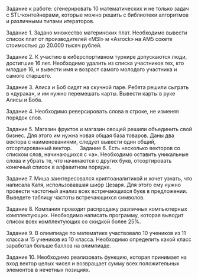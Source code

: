 Задание к работе: сгенерировать 10 математических и не только задач с STL-контейнерами, которые можно решить с библиотеки алгоритмов и различными типами итераторов. 

Задание 1. 
Задано множество материнских плат. Необходимо вывести список плат от производителей «MSI» м «Asrock» на AM5 сокете стоимостью до 20.000 тысяч рублей.

Задание 2. 
К участию в киберспортивном турнире допускаются люди, достигшие 16 лет. Необходимо удалить из списка участников тех, кто младше 16, и вывести имя и возраст самого молодого участника и самого старшего.

Задание 3. 
Алиса и Боб сидят на скучной паре. Ребята решили сыграть в «дурака», и им нужно перемешать карты. Вывести карты в руке Алисы и Боба.

Задание 4. 
Необходимо реверсировать слова в строке, не изменяя порядок слов.

Задание 5. 
Магазин фруктов и магазин овощей решили объединить свой бизнес. Для этого им нужна новая общая база товаров. Даны два вектора с наименованиями, следует вывести один общий, отсортированный вектор.
 
Задание 6. 
Есть несколько векторов со списком слов, начинающихся с «а». Необходимо оставить уникальные слова и убрать те, что начинаются с других букв, отсортировать конечный список в алфавитном порядке.

Задание 7.
Миша заинтересовался криптоаналитикой и хочет узнать, что написала Катя, использовавшая шифр Цезаря. Для этого ему нужно провести частотный анализ всех встречающихся букв в предложении. Выведете таблицу частоты встречающихся символов.

Задание 8.
Компания проводит распродажу различных компьютерных комплектующих. Необходимо написать программу, которая выводит список всех комплектующих со скидкой более 25%.

Задание 9.
В олимпиаде по математике участвовало 10 учеников из 11 класса и 15 учеников из 10 класса. Необходимо определить какой класс заработал больше баллов на олимпиаде.

Задание 10.
Необходимо реализовать функцию, которая принимает на вход вектор целых чисел и возвращает сумму всех положительных элементов в нечетных позициях.
